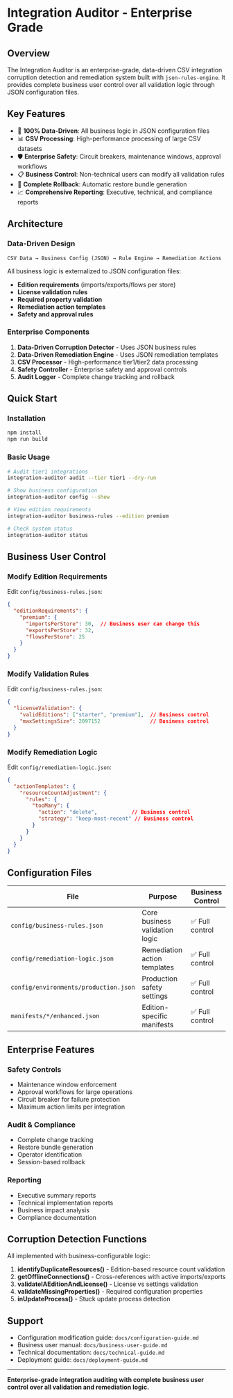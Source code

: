 # Integration Auditor - Enterprise Grade

## Overview

The Integration Auditor is an enterprise-grade, data-driven CSV integration corruption detection and remediation system built with `json-rules-engine`. It provides complete business user control over all validation logic through JSON configuration files.

## Key Features

- 🔧 **100% Data-Driven**: All business logic in JSON configuration files
- 📊 **CSV Processing**: High-performance processing of large CSV datasets  
- 🛡️ **Enterprise Safety**: Circuit breakers, maintenance windows, approval workflows
- 📋 **Business Control**: Non-technical users can modify all validation rules
- 🔄 **Complete Rollback**: Automatic restore bundle generation
- 📈 **Comprehensive Reporting**: Executive, technical, and compliance reports

## Architecture

### Data-Driven Design
```
CSV Data → Business Config (JSON) → Rule Engine → Remediation Actions
```

All business logic is externalized to JSON configuration files:
- **Edition requirements** (imports/exports/flows per store)
- **License validation rules**
- **Required property validation**  
- **Remediation action templates**
- **Safety and approval rules**

### Enterprise Components

1. **Data-Driven Corruption Detector** - Uses JSON business rules
2. **Data-Driven Remediation Engine** - Uses JSON remediation templates
3. **CSV Processor** - High-performance tier1/tier2 data processing
4. **Safety Controller** - Enterprise safety and approval controls
5. **Audit Logger** - Complete change tracking and rollback

## Quick Start

### Installation
```bash
npm install
npm run build
```

### Basic Usage
```bash
# Audit tier1 integrations
integration-auditor audit --tier tier1 --dry-run

# Show business configuration
integration-auditor config --show

# View edition requirements
integration-auditor business-rules --edition premium

# Check system status
integration-auditor status
```

## Business User Control

### Modify Edition Requirements
Edit `config/business-rules.json`:
```json
{
  "editionRequirements": {
    "premium": {
      "importsPerStore": 30,  // Business user can change this
      "exportsPerStore": 32,
      "flowsPerStore": 25
    }
  }
}
```

### Modify Validation Rules
Edit `config/business-rules.json`:
```json
{
  "licenseValidation": {
    "validEditions": ["starter", "premium"],  // Business control
    "maxSettingsSize": 2097152                // Business control
  }
}
```

### Modify Remediation Logic
Edit `config/remediation-logic.json`:
```json
{
  "actionTemplates": {
    "resourceCountAdjustment": {
      "rules": {
        "tooMany": {
          "action": "delete",           // Business control
          "strategy": "keep-most-recent" // Business control
        }
      }
    }
  }
}
```

## Configuration Files

| File | Purpose | Business Control |
|------|---------|------------------|
| `config/business-rules.json` | Core business validation logic | ✅ Full control |
| `config/remediation-logic.json` | Remediation action templates | ✅ Full control |
| `config/environments/production.json` | Production safety settings | ✅ Full control |
| `manifests/*/enhanced.json` | Edition-specific manifests | ✅ Full control |

## Enterprise Features

### Safety Controls
- Maintenance window enforcement
- Approval workflows for large operations
- Circuit breaker for failure protection
- Maximum action limits per integration

### Audit & Compliance
- Complete change tracking
- Restore bundle generation
- Operator identification
- Session-based rollback

### Reporting
- Executive summary reports
- Technical implementation reports
- Business impact analysis
- Compliance documentation

## Corruption Detection Functions

All implemented with business-configurable logic:

1. **identifyDuplicateResources()** - Edition-based resource count validation
2. **getOfflineConnections()** - Cross-references with active imports/exports  
3. **validateIAEditionAndLicense()** - License vs settings validation
4. **validateMissingProperties()** - Required configuration properties
5. **inUpdateProcess()** - Stuck update process detection

## Support

- Configuration modification guide: `docs/configuration-guide.md`
- Business user manual: `docs/business-user-guide.md`
- Technical documentation: `docs/technical-guide.md`
- Deployment guide: `docs/deployment-guide.md`

---

**Enterprise-grade integration auditing with complete business user control over all validation and remediation logic.**
